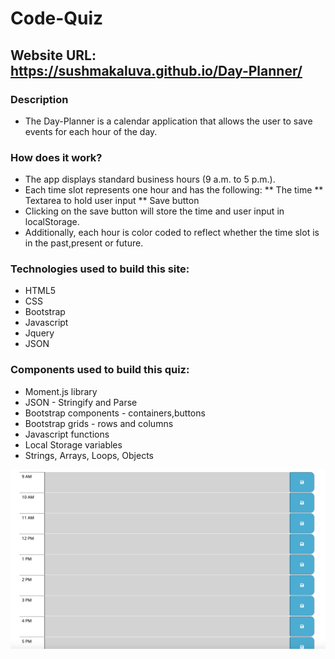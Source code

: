# Code-Quiz

## Website URL: https://sushmakaluva.github.io/Day-Planner/

### Description

* The Day-Planner is a calendar application that allows the user to save events for each hour of the day.

### How does it work?
 
* The app displays standard business hours (9 a.m. to 5 p.m.). 
* Each time slot represents one hour and has the following:
 ** The time
 ** Textarea to hold user input
 ** Save button
* Clicking on the save button will store the time and user input in localStorage.
* Additionally, each hour is color coded to reflect whether the time slot is in the past,present or future.


### Technologies used to build this site:

* HTML5  
* CSS
* Bootstrap
* Javascript
* Jquery
* JSON


### Components used to build this quiz:

+ Moment.js library
+ JSON - Stringify and Parse
+ Bootstrap components - containers,buttons
+ Bootstrap grids - rows and columns 
+ Javascript functions
+ Local Storage variables
+ Strings, Arrays, Loops, Objects



![Screenshot](website_picture.png)
